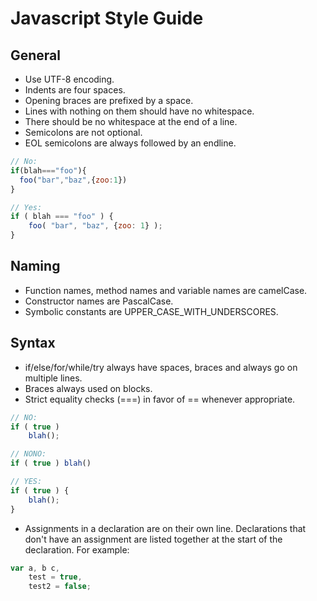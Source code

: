 # Javascript Style Guide

## General

 * Use UTF-8 encoding.
 * Indents are four spaces.
 * Opening braces are prefixed by a space.
 * Lines with nothing on them should have no whitespace.
 * There should be no whitespace at the end of a line.
 * Semicolons are not optional.
 * EOL semicolons are always followed by an endline.

```javascript
// No:
if(blah==="foo"){
  foo("bar","baz",{zoo:1})
}

// Yes:
if ( blah === "foo" ) {
    foo( "bar", "baz", {zoo: 1} );
}
```

## Naming

 * Function names, method names and variable names are camelCase.
 * Constructor names are PascalCase.
 * Symbolic constants are UPPER_CASE_WITH_UNDERSCORES.

## Syntax

 * if/else/for/while/try always have spaces, braces and always go on multiple lines.
 * Braces always used on blocks.
 * Strict equality checks (===) in favor of == whenever appropriate.

```javascript
// NO:
if ( true )
    blah();

// NONO:
if ( true ) blah()

// YES:
if ( true ) {
    blah();
}
```
 * Assignments in a declaration are on their own line. Declarations that don't have an assignment are listed together at the start of the declaration. For example:

```javascript
var a, b c,
    test = true,
    test2 = false;
```